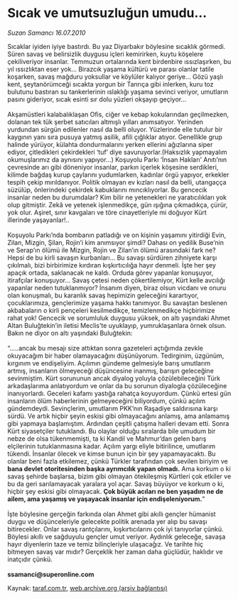 # Sıcak ve umutsuzluğun umudu... 

*Suzan Samancı 16.07.2010*

<div class="yazi">Sıcaklar iyiden iyiye bastırdı. Bu yaz Diyarbakır böylesine sıcaklık görmedi. Süren savaş ve belirsizlik duygusu içleri kemirirken, kuytu köşelere çekiliveriyor insanlar. Temmuzun ortalarında kent birdenbire ıssızlaşırken, bu yıl ıssızlıktan eser yok... Birazcık yaşama kültürü ve parası olanlar tatile koşarken, savaş mağduru yoksullar ve köylüler kalıyor geriye... Gözü yaşlı kent, şeytanörümceği sıcakta yorgun bir Tanrıça gibi inlerken, kuru toz bulutunu bastıran su tankerlerinin ıslaklığı yaşama sevinci veriyor, umutların pasını gideriyor, sıcak esinti sır dolu yüzleri okşayıp geçiyor... <br/><br/>Akşamüstleri kalabalıklaşan Ofis, ciğer ve kebap kokularından geçilmezken, dolanan tek tük şerbet satıcıları altmışlı yılları anımsatıyor. Yerinden yurdundan sürgün edilenler nasıl da belli oluyor. Yüzlerinde elle tutulur bir kaygının yanı sıra pusuya yatmış asilik, afili çığlıklar atıyor. Genellikle grup halinde yürüyor, külahta dondurmalarını yerken ellerini ağızlarına siper ediyor, çitledikleri çekirdekleri ‘tuf’ diye savuruyorlar.(Haksızlık yapmayalım okumuşlarımız da aynısını yapıyor...) Koşuyolu Parkı ‘İnsan Hakları’ Anıtı’nın çevresinde arı gibi döneniyor insanlar, parkın içerlek köşesine serdikleri, kilimde bağdaş kurup çaylarını yudumlarken, kadınlar örgü yapıyor, erkekler tespih çekip mırıldanıyor. Politik olmayan ev kızları nasıl da belli, utangaçça süzülüp, önlerindeki çekirdek kabuklarını mıncıklıyorlar. Bu gencecik insanlar neden bu durumdalar? Kim bilir ne yetenekleri ne yaratıcılıkları yok olup gitmiştir. Zekâ ve yetenek işlenmedikçe, gün ışığına çıkmadıkça, çürür, yok olur. Aşiret, sınır kavgaları ve töre cinayetleriyle mi doğuyor Kürt illerinde yaşayanlar!.. <br/><br/>Koşuyolu Parkı’nda bombanın patladığı ve on kişinin yaşamını yitirdiği Evin, Zilan, Mizgin, Şilan, Rojin’i kim anımsıyor şimdi? Dahası on yedilik Buse’nin ve Serap’ın ölümü ile Mizgin, Rojin ve Zilan’ın ölümü arasındaki fark ne? Hepsi de bu kirli savaşın kurbanları... Bu savaşı sürdüren zihniyete karşı çıkılmalı, bizi birbirimize kırdıran kışkırtıcılığa hayır denmeli. İşte her şey apaçık ortada, saklanacak ne kaldı. Orduda görev yapanlar konuşuyor, itirafçılar konuşuyor... Savaş çetesi neden çökertilemiyor, Kürt kelle avcılığı yapanlar neden tutuklanmıyor? İnsanım diyen, biraz olsun vicdanı ve onuru olan konuşmalı, bu karanlık savaş hepimizin geleceğini karartıyor, çocuklarımıza, gençlerimize yaşama hakkı tanımıyor. Bu savaştan beslenen akbabaların o kirli pençeleri kesilmedikçe, temizlenmedikçe hiçbirimize rahat yok! Gencecik ve sorumluluk duygusu yüksek, on altı yaşındaki Ahmet Altan Buluğtekin’in iletisi Meclis’te uyuklayıp, yumruklaşanlara örnek olsun. Bakın ne diyor on altı yaşındaki Buluğtekin: <br/><br/>“.....ancak bu mesajı size attıktan sonra gazeteleri açtığımda zevkle okuyacağım bir haber olamayacağını düşünüyorum. Tedirginim, üzgünüm, kırgınım ve endişeliyim. Açılımın gündeme gelmesiyle barış umutlarım artmış, insanların ölmeyeceği düşüncesine inanmış, barışın geleceğine sevinmiştim. Kürt sorununun ancak diyalog yoluyla çözülebileceğini Türk arkadaşlarıma anlatıyordum ve onlar da bu sorunun diyalogla çözüleceğine inanıyorlardı. Geceleri kafamı yastığa rahatça koyuyordum. Çünkü ertesi gün insanların ölüm haberlerinin gelmeyeceğini biliyordum, çünkü açılım gündemdeydi. Sevinçlerim, umutlarım PKK’nın Raşadiye saldırısına karşı sürdü. Ve artık hiçbir şeyin eskisi gibi olmayacağını anlamış, ama anlamamış gibi yapmaya başlamıştım. Ardından çeşitli çatışma halleri devam etti. Sonra Kürt siyasetçiler tutuklandı. Bu olaylar olduğu sıralarda bile umudum bir nebze de olsa tükenmemişti, ta ki Kandil ve Mahmur’dan gelen barış elçilerinin tutuklanmasına kadar. Açılım yargı eliyle bitirilince, umutlarım tükendi. İnsanlar ölecek ve kimse bunun için bir şey yapamayacaktı. Bu olanlar beni fazla etkilemez, çünkü Türkler tarafından çok sevilen biriyim ve <b>bana devlet otoritesinden başka ayrımcılık yapan olmadı.</b> Ama korkum o ki savaş şehirde başlarsa, bizim gibi olmayan ötekileşmiş Kürtleri çok etkiler ve bu da geri sarılamayacak yaralara yol açar. Savaş büyüyor ve korkum o ki, hiçbir şey eskisi gibi olmayacak. <b>Çok büyük acıları ne ben yaşadım ne de ailem, ama yaşamış ve yaşayacak insanlar için endişeleniyorum.</b>” <br/><br/>İşte böylesine gerçeğin farkında olan Ahmet gibi akıllı gençler hümanist duygu ve düşünceleriyle gelecekte politik arenada yer alıp bu savaşı bitirecekler. Onlar savaş rantçılarını, kışkırtıcılarını çok iyi tanıyorlar çünkü. Böylesi akıllı ve sağduyulu gençler umut veriyor. Aydınlık geleceğe, savaşa hayır diyenlerin taze ve temiz bilinçleriyle ulaşacağız. Ve tarihte hiç bitmeyen savaş var mıdır? Gerçeklik her zaman daha güçlüdür, haklıdır ve inatçıdır çünkü. <b><br/><br/>ssamanci@superonline.com</b></div>

Kaynak: [taraf.com.tr](http://www.taraf.com.tr:80/suzan-samanci/makale-sicak-ve-umutsuzlugun-umudu.htm), [web.archive.org (arşiv bağlantısı)](http://web.archive.org/web/20100804122247/http://www.taraf.com.tr:80/suzan-samanci/makale-sicak-ve-umutsuzlugun-umudu.htm)
